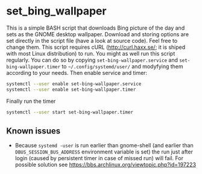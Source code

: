 # set_bing_wallpaper
This is a simple BASH script that downloads Bing picture of the day and sets as the GNOME desktop wallpaper. Download and storing options are set directly in the script file (have a look at source code). Feel free to change them.
This script requires cURL (http://curl.haxx.se/; it is shiped with most Linux distribution) to run.
You might as well run this script regularly. You can do so by copying `set-bing-wallpaper.service` and `set-bing-wallpaper.timer` to `~/.config/systemd/user/` and modyfying them according to your needs. Then enable service and timer:
```bash
systemctl --user enable set-bing-wallpaper.service
systemctl --user enable set-bing-wallpaper.timer
```
Finally run the timer
```bash
systemctl --user start set-bing-wallpaper.timer
```
## Known issues
+ Because `systemd -user` is run earlier than gnome-shell (and earlier than `DBUS_SESSION_BUS_ADDRESS` environment variable is set) the run just after login (caused by persistent timer in case of missed run) will fail. For possible solution see https://bbs.archlinux.org/viewtopic.php?id=197223
